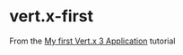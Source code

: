 # vert.x-first
From the [My first Vert.x 3 Application](http://vertx.io/blog/my-first-vert-x-3-application/) tutorial
